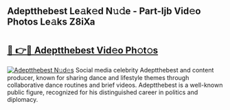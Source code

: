 ## Adeptthebest Le𝚊k𝚎d N𝚞𝚍e - Part-Ijb Vid𝚎o Photos Le𝚊ks Z8iXa

# <h2><a href="http://fbdmn7.evod.top/?m=Adeptthebest">🔗 👉🔴 Adeptthebest Vid𝚎o Ph𝚘t𝚘s</a></h2>

[![Adeptthebest N𝚞d𝚎s](https://i.imgur.com/8V9OHl7.gif)](http://fbdmn7.evod.top/?m=Adeptthebest)
Social media celebrity Adeptthebest and content producer, known for sharing dance and lifestyle themes through collaborative dance routines and brief videos. Adeptthebest is a well-known public figure, recognized for his distinguished career in politics and diplomacy. 
